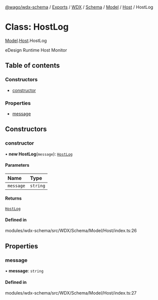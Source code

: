 [@wago/wdx-schema](../README.md) / [Exports](../modules.md) / [WDX](../modules/WDX.md) / [Schema](../modules/WDX.Schema.md) / [Model](../modules/WDX.Schema.Model.md) / [Host](../modules/WDX.Schema.Model.Host.md) / HostLog

# Class: HostLog

[Model](../modules/WDX.Schema.Model.md).[Host](../modules/WDX.Schema.Model.Host.md).HostLog

eDesign Runtime Host Monitor

## Table of contents

### Constructors

- [constructor](WDX.Schema.Model.Host.HostLog.md#constructor)

### Properties

- [message](WDX.Schema.Model.Host.HostLog.md#message)

## Constructors

### constructor

• **new HostLog**(`message`): [`HostLog`](WDX.Schema.Model.Host.HostLog.md)

#### Parameters

| Name | Type |
| :------ | :------ |
| `message` | `string` |

#### Returns

[`HostLog`](WDX.Schema.Model.Host.HostLog.md)

#### Defined in

modules/wdx-schema/src/WDX/Schema/Model/Host/index.ts:26

## Properties

### message

• **message**: `string`

#### Defined in

modules/wdx-schema/src/WDX/Schema/Model/Host/index.ts:27
